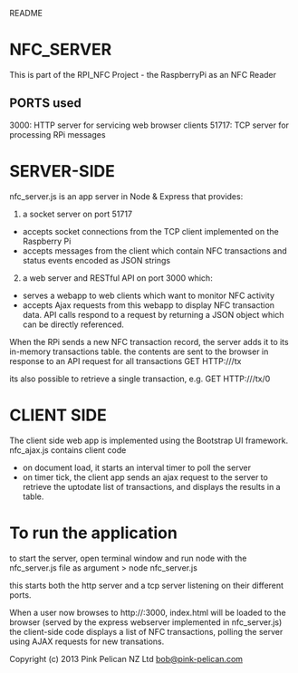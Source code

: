 README

NFC_SERVER 
==========
This is part of the RPI_NFC Project - the RaspberryPi as an NFC Reader

PORTS used
--------------------
3000: 	HTTP server for servicing web browser clients
51717:	TCP server for processing RPi messages

SERVER-SIDE
===========
nfc_server.js is an app server in Node & Express that provides: 

1. a socket server on port 51717
- accepts socket connections from the TCP client implemented on the Raspberry Pi
- accepts messages from the client which contain NFC transactions and status events encoded as JSON strings

2. a web server and RESTful API on port 3000 which:
- serves a webapp to web clients which want to monitor NFC activity 
- accepts Ajax requests from this webapp to display NFC transaction data. API calls respond to a request by returning a JSON object which can be directly referenced.

When the RPi sends a new NFC transaction record, the server adds it to its in-memory transactions table. the contents are sent to the browser in response to an API request for all transactions
GET HTTP://<hostname>/tx

its also possible to retrieve a single transaction, e.g. 
GET HTTP://<hostname>/tx/0


CLIENT SIDE
===========
The client side web app is implemented using the Bootstrap UI framework.
nfc_ajax.js contains client code
- on document load, it starts an interval timer to poll the server
- on timer tick, the client app sends an ajax request to the server to retrieve the uptodate list of transactions, and displays the results in a table.


To run the application
======================
to start the server, open terminal window and run node with the nfc_server.js file as argument
    > node nfc_server.js 

this starts both the http server and a tcp server listening on their different ports.

When a user now browses to http://<hostname>:3000, index.html will be loaded to the browser (served by the express webserver implemented in nfc_server.js) 
the client-side code displays a list of NFC transactions, polling the server using AJAX requests for new transations. 



Copyright (c) 2013 Pink Pelican NZ Ltd <bob@pink-pelican.com>
